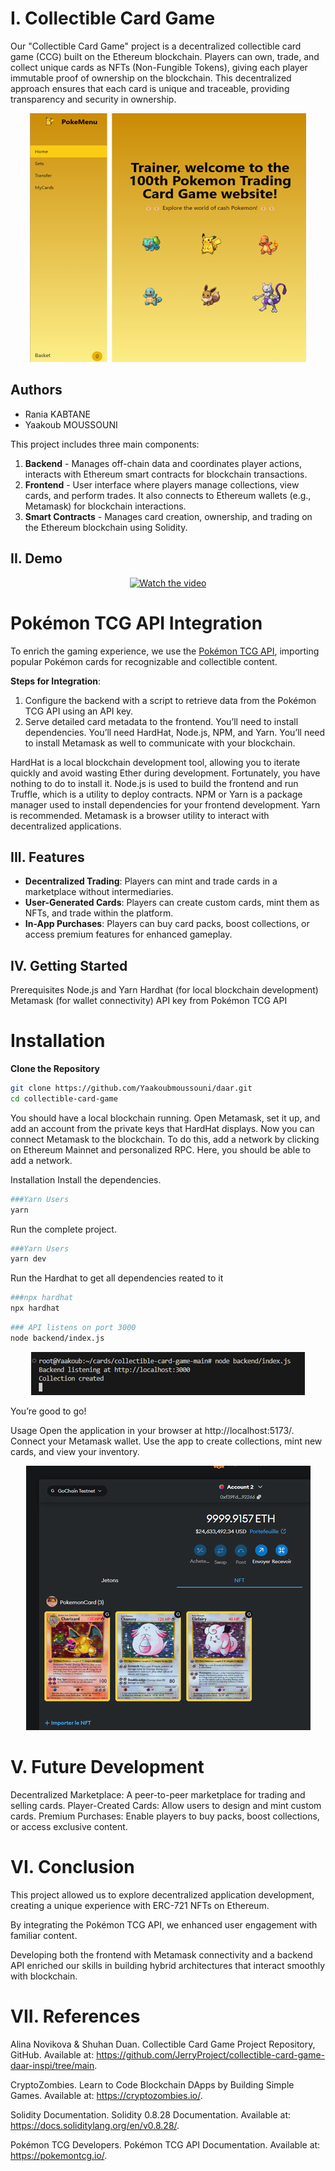 # I. Collectible Card Game

Our "Collectible Card Game" project is a decentralized collectible card game (CCG) built on the Ethereum blockchain. Players can own, trade, and collect unique cards as NFTs (Non-Fungible Tokens), giving each player immutable proof of ownership on the blockchain. This decentralized approach ensures that each card is unique and traceable, providing transparency and security in ownership.

<div align="center">
    <img src="screensdaar/home.png" alt="Home Page" style="max-width: 100%; height: auto;">
</div>

## Authors

- Rania KABTANE
- Yaakoub MOUSSOUNI


This project includes three main components:
1. **Backend** - Manages off-chain data and coordinates player actions, interacts with Ethereum smart contracts for blockchain transactions.
2. **Frontend** - User interface where players manage collections, view cards, and perform trades. It also connects to Ethereum wallets (e.g., Metamask) for blockchain interactions.
3. **Smart Contracts** - Manages card creation, ownership, and trading on the Ethereum blockchain using Solidity.

## II. Demo



<div align="center">
  <a href="https://www.youtube.com/watch?v=2JTXBozTcuM">
    <img src="https://img.youtube.com/vi/2JTXBozTcuM/0.jpg" alt="Watch the video">
  </a>
</div>

# Pokémon TCG API Integration
To enrich the gaming experience, we use the [Pokémon TCG API](https://pokemontcg.io/), importing popular Pokémon cards for recognizable and collectible content. 

**Steps for Integration**:
1. Configure the backend with a script to retrieve data from the Pokémon TCG API using an API key.
2. Serve detailed card metadata to the frontend.
You’ll need to install dependencies. You’ll need HardHat, Node.js, NPM, and Yarn. You’ll need to install Metamask as well to communicate with your blockchain.

HardHat is a local blockchain development tool, allowing you to iterate quickly and avoid wasting Ether during development. Fortunately, you have nothing to do to install it.
Node.js is used to build the frontend and run Truffle, which is a utility to deploy contracts.
NPM or Yarn is a package manager used to install dependencies for your frontend development. Yarn is recommended.
Metamask is a browser utility to interact with decentralized applications.

## III. Features

- **Decentralized Trading**: Players can mint and trade cards in a marketplace without intermediaries.
- **User-Generated Cards**: Players can create custom cards, mint them as NFTs, and trade within the platform.
- **In-App Purchases**: Players can buy card packs, boost collections, or access premium features for enhanced gameplay.

## IV. Getting Started
Prerequisites
Node.js and Yarn
Hardhat (for local blockchain development)
Metamask (for wallet connectivity)
API key from Pokémon TCG API

# Installation

 **Clone the Repository**
   ```bash
   git clone https://github.com/Yaakoubmoussouni/daar.git
   cd collectible-card-game
   ```

You should have a local blockchain running. Open Metamask, set it up, and add an account from the private keys that HardHat displays. Now you can connect Metamask to the blockchain. To do this, add a network by clicking on Ethereum Mainnet and personalized RPC. Here, you should be able to add a network.

Installation
Install the dependencies.
```bash
###Yarn Users
yarn
```
Run the complete project.
```bash
###Yarn Users
yarn dev
```
Run the Hardhat to get all dependencies reated to it
```bash
###npx hardhat
npx hardhat
```

```bash
### API listens on port 3000
node backend/index.js
```

<div align="center">
    <img src="screensdaar/index.png" alt="Index Page" style="max-width: 100%; height: auto;">
</div>


You’re good to go!

Usage
Open the application in your browser at http://localhost:5173/.
Connect your Metamask wallet.
Use the app to create collections, mint new cards, and view your inventory.

<div align="center">
    <img src="screensdaar/wallet.png" alt="Wallet Connection" style="max-width: 100%; height: auto;">
</div>

# V. Future Development


Decentralized Marketplace: A peer-to-peer marketplace for trading and selling cards.
Player-Created Cards: Allow users to design and mint custom cards.
Premium Purchases: Enable players to buy packs, boost collections, or access exclusive content.


# VI. Conclusion 


This project allowed us to explore decentralized application development, creating a unique experience with ERC-721 NFTs on Ethereum.

By integrating the Pokémon TCG API, we enhanced user engagement with familiar content.

Developing both the frontend with Metamask connectivity and a backend API enriched our skills in building hybrid architectures that interact smoothly with blockchain.

# VII. References


Alina Novikova & Shuhan Duan. Collectible Card Game Project Repository, GitHub. Available at: https://github.com/JerryProject/collectible-card-game-daar-inspi/tree/main.

CryptoZombies. Learn to Code Blockchain DApps by Building Simple Games. Available at: https://cryptozombies.io/.

Solidity Documentation. Solidity 0.8.28 Documentation. Available at: https://docs.soliditylang.org/en/v0.8.28/.

Pokémon TCG Developers. Pokémon TCG API Documentation. Available at: https://pokemontcg.io/.
